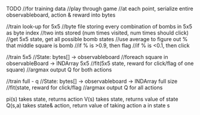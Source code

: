 TODO
//for training data
//play through game
//at each point, serialize entire observableboard, action & reward into bytes

//train look-up for 5x5
//byte file storing every combination of bombs in 5x5 as byte index
//two ints stored (num times visited, num times should click)
//get 5x5 state, get all possible bomb states 
//use average to figure out % that middle square is bomb
//if % is >0.9, then flag
//if % is <0.1, then click

//train 5x5
//State: bytes[] -> observableboard 
//foreach square in observableBoard -> INDArray 5x5
//fit(5x5 state, reward for click/flag of one square)
//argmax output Q for both actions

//train full - q
//State: bytes[] -> observableboard -> INDArray full size
//fit(state, reward for click/flag 
//argmax output Q for all actions

pi(s) takes state, returns action
V(s) takes state, returns value of state
Q(s,a) takes state& action, return value of taking action a in state s
